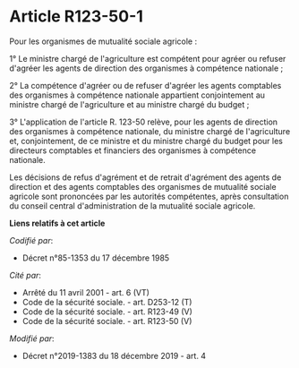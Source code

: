# Article R123-50-1

Pour les organismes de mutualité sociale agricole :

1° Le ministre chargé de l'agriculture est compétent pour agréer ou refuser d'agréer les agents de direction des organismes à
compétence nationale ;

2° La compétence d'agréer ou de refuser d'agréer les agents comptables des organismes à compétence nationale appartient
conjointement au ministre chargé de l'agriculture et au ministre chargé du budget ;

3° L'application de l'article R. 123-50 relève, pour les agents de direction des organismes à compétence nationale, du
ministre chargé de l'agriculture et, conjointement, de ce ministre et du ministre chargé du budget pour les directeurs
comptables et financiers des organismes à compétence nationale.

Les décisions de refus d'agrément et de retrait d'agrément des agents de direction et des agents comptables des organismes de
mutualité sociale agricole sont prononcées par les autorités compétentes, après consultation du conseil central
d'administration de la mutualité sociale agricole.

**Liens relatifs à cet article**

_Codifié par_:

  - Décret n°85-1353 du 17 décembre 1985

_Cité par_:

  - Arrêté du 11 avril 2001 - art. 6 (VT)
  - Code de la sécurité sociale. - art. D253-12 (T)
  - Code de la sécurité sociale. - art. R123-49 (V)
  - Code de la sécurité sociale. - art. R123-50 (V)

_Modifié par_:

  - Décret n°2019-1383 du 18 décembre 2019 - art. 4
